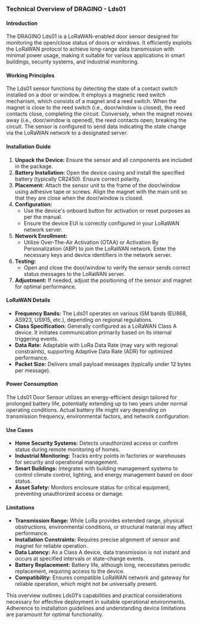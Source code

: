 ### Technical Overview of DRAGINO - Lds01

#### Introduction
The DRAGINO Lds01 is a LoRaWAN-enabled door sensor designed for monitoring the open/close status of doors or windows. It efficiently exploits the LoRaWAN protocol to achieve long-range data transmission with minimal power usage, making it suitable for various applications in smart buildings, security systems, and industrial monitoring.

#### Working Principles
The Lds01 sensor functions by detecting the state of a contact switch installed on a door or window. It employs a magnetic reed switch mechanism, which consists of a magnet and a reed switch. When the magnet is close to the reed switch (i.e., door/window is closed), the reed contacts close, completing the circuit. Conversely, when the magnet moves away (i.e., door/window is opened), the reed contacts open, breaking the circuit. The sensor is configured to send data indicating the state change via the LoRaWAN network to a designated server.

#### Installation Guide
1. **Unpack the Device:** Ensure the sensor and all components are included in the package.
2. **Battery Installation:** Open the device casing and install the specified battery (typically CR2450). Ensure correct polarity.
3. **Placement:** Attach the sensor unit to the frame of the door/window using adhesive tape or screws. Align the magnet with the main unit so that they are close when the door/window is closed.
4. **Configuration:**
   - Use the device's onboard button for activation or reset purposes as per the manual.
   - Ensure the device EUI is correctly configured in your LoRaWAN network server.
5. **Network Enrollment:** 
   - Utilize Over-The-Air Activation (OTAA) or Activation By Personalization (ABP) to join the LoRaWAN network. Enter the necessary keys and device identifiers in the network server.
6. **Testing:**
   - Open and close the door/window to verify the sensor sends correct status messages to the LoRaWAN server.
7. **Adjustment:** If needed, adjust the positioning of the sensor and magnet for optimal performance.

#### LoRaWAN Details
- **Frequency Bands:** The Lds01 operates on various ISM bands (EU868, AS923, US915, etc.), depending on regional regulations.
- **Class Specification:** Generally configured as a LoRaWAN Class A device. It initiates communication primarily based on its internal triggering events.
- **Data Rate:** Adaptable with LoRa Data Rate (may vary with regional constraints), supporting Adaptive Data Rate (ADR) for optimized performance.
- **Packet Size:** Delivers small payload messages (typically under 12 bytes per message).

#### Power Consumption
The Lds01 Door Sensor utilizes an energy-efficient design tailored for prolonged battery life, potentially extending up to two years under normal operating conditions. Actual battery life might vary depending on transmission frequency, environmental factors, and network configuration.

#### Use Cases
- **Home Security Systems:** Detects unauthorized access or confirm status during remote monitoring of homes.
- **Industrial Monitoring:** Tracks entry points in factories or warehouses for security and operational management.
- **Smart Buildings:** Integrates with building management systems to control climate control, lighting, and energy management based on door status.
- **Asset Safety:** Monitors enclosure status for critical equipment, preventing unauthorized access or damage.

#### Limitations
- **Transmission Range:** While LoRa provides extended range, physical obstructions, environmental conditions, or structural material may affect performance.
- **Installation Constraints:** Requires precise alignment of sensor and magnet for reliable operation.
- **Data Latency:** As a Class A device, data transmission is not instant and occurs at specified intervals or state-change events.
- **Battery Replacement:** Battery life, although long, necessitates periodic replacement, requiring access to the device.
- **Compatibility:** Ensures compatible LoRaWAN network and gateway for reliable operation, which might not be universally present.

This overview outlines Lds01's capabilities and practical considerations necessary for effective deployment in suitable operational environments. Adherence to installation guidelines and understanding device limitations are paramount for optimal functionality.